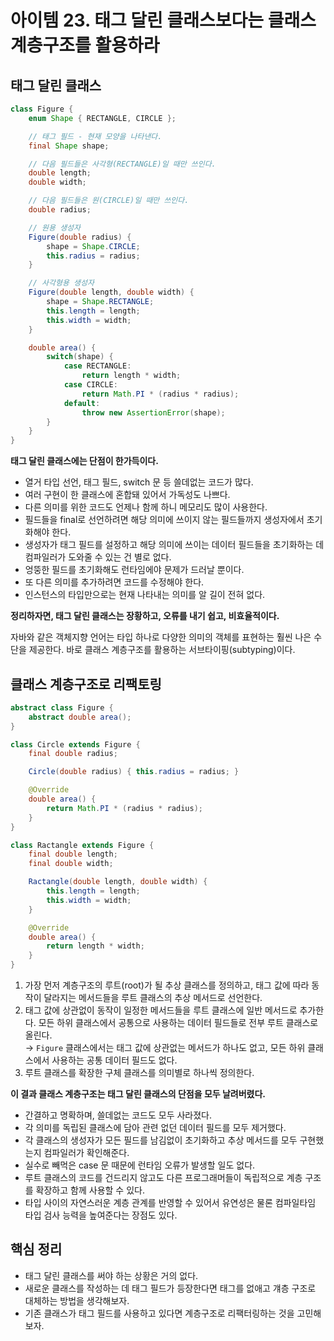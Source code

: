 # 아이템 23. 태그 달린 클래스보다는 클래스 계층구조를 활용하라

## 태그 달린 클래스

```java
class Figure {
    enum Shape { RECTANGLE, CIRCLE };

    // 태그 필드 - 현재 모양을 나타낸다.
    final Shape shape;

    // 다음 필드들은 사각형(RECTANGLE)일 때만 쓰인다.
    double length;
    double width;

    // 다음 필드들은 원(CIRCLE)일 때만 쓰인다.
    double radius;

    // 원용 생성자
    Figure(double radius) {
        shape = Shape.CIRCLE;
        this.radius = radius;
    }

    // 사각형용 생성자
    Figure(double length, double width) {
        shape = Shape.RECTANGLE;
        this.length = length;
        this.width = width;
    }

    double area() {
        switch(shape) {
            case RECTANGLE:
                return length * width;
            case CIRCLE:
                return Math.PI * (radius * radius);
            default:
                throw new AssertionError(shape);
        }
    }
}
```

**태그 달린 클래스에는 단점이 한가득이다.**

- 열거 타입 선언, 태그 필드, switch 문 등 쓸데없는 코드가 많다.
- 여러 구현이 한 클래스에 혼합돼 있어서 가독성도 나쁘다.
- 다른 의미를 위한 코드도 언제나 함께 하니 메모리도 많이 사용한다.
- 필드들을 final로 선언하려면 해당 의미에 쓰이지 않는 필드들까지 생성자에서 초기화해야 한다.
- 생성자가 태그 필드를 설정하고 해당 의미에 쓰이는 데이터 필드들을 초기화하는 데 컴파일러가 도와줄 수 있는 건 별로 없다.
- 엉뚱한 필드를 초기화해도 런타임에야 문제가 드러날 뿐이다.
- 또 다른 의미를 추가하려면 코드를 수정해야 한다.
- 인스턴스의 타입만으로는 현재 나타내는 의미를 알 길이 전혀 없다.

**정리하자면, 태그 달린 클래스는 장황하고, 오류를 내기 쉽고, 비효율적이다.**

자바와 같은 객체지향 언어는 타입 하나로 다양한 의미의 객체를 표현하는 훨씬 나은 수단을 제공한다. 바로 클래스 계층구조를 활용하는 서브타이핑(subtyping)이다.

## 클래스 계층구조로 리팩토링

```java
abstract class Figure {
    abstract double area();
}

class Circle extends Figure {
    final double radius;

    Circle(double radius) { this.radius = radius; }

    @Override
    double area() {
        return Math.PI * (radius * radius);
    }
}

class Ractangle extends Figure {
    final double length;
    final double width;

    Ractangle(double length, double width) {
        this.length = length;
        this.width = width;
    }

    @Override
    double area() {
        return length * width;
    }
}
```

1. 가장 먼저 계층구조의 루트(root)가 될 추상 클래스를 정의하고, 태그 값에 따라 동작이 달라지는 메서드들을 루트 클래스의 추상 메서드로 선언한다.
2. 태그 값에 상관없이 동작이 일정한 메서드들을 루트 클래스에 일반 메서드로 추가한다. 모든 하위 클래스에서 공통으로 사용하는 데이터 필드들로 전부 루트 클래스로 올린다.  
   → `Figure` 클래스에서는 태그 값에 상관없는 메서드가 하나도 없고, 모든 하위 클래스에서 사용하는 공통 데이터 필드도 없다.
3. 루트 클래스를 확장한 구체 클래스를 의미별로 하나씩 정의한다.

**이 결과 클래스 계층구조는 태그 달린 클래스의 단점을 모두 날려버렸다.**

- 간결하고 명확하며, 쓸데없는 코드도 모두 사라졌다.
- 각 의미를 독립된 클래스에 담아 관련 없던 데이터 필드를 모두 제거했다.
- 각 클래스의 생성자가 모든 필드를 남김없이 초기화하고 추상 메서드를 모두 구현했는지 컴파일러가 확인해준다.
- 실수로 빼먹은 case 문 때문에 런타임 오류가 발생할 일도 없다.
- 루트 클래스의 코드를 건드리지 않고도 다른 프로그래머들이 독립적으로 계층 구조를 확장하고 함께 사용할 수 있다.
- 타입 사이의 자연스러운 계층 관계를 반영할 수 있어서 유연성은 물론 컴파일타임 타입 검사 능력을 높여준다는 장점도 있다.

## 핵심 정리

- 태그 달린 클래스를 써야 하는 상황은 거의 없다.
- 새로운 클래스를 작성하는 데 태그 필드가 등장한다면 태그를 없애고 걔층 구조로 대체하는 방법을 생각해보자.
- 기존 클래스가 태그 필드를 사용하고 있다면 계층구조로 리팩터링하는 것을 고민해보자.
